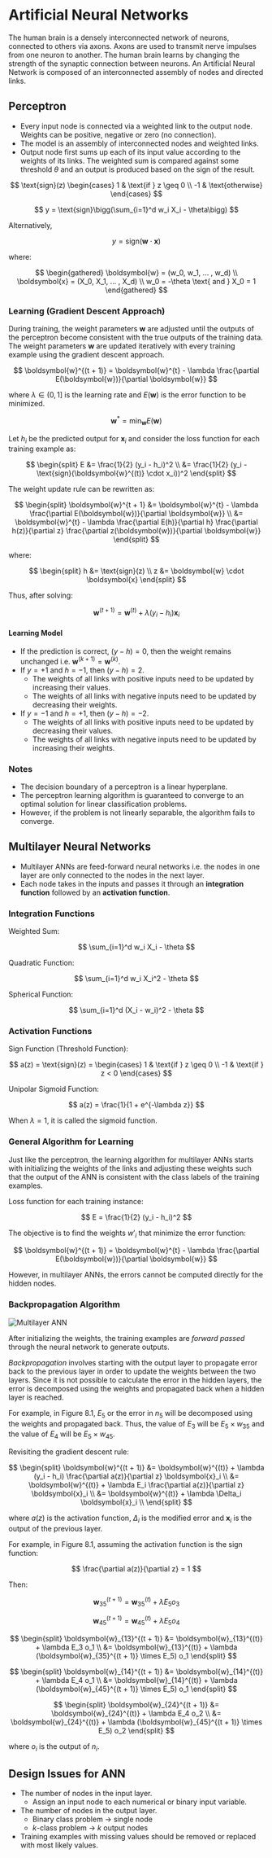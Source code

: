 # Artificial Neural Networks

The human brain is a densely interconnected network of neurons, connected to others via axons. Axons are used to transmit nerve impulses from one neuron to another. The human brain learns by changing the strength of the synaptic connection between neurons. An Artificial Neural Network is composed of an interconnected assembly of nodes and directed links.

## Perceptron

- Every input node is connected via a weighted link to the output node. Weights can be positive, negative or zero (no connection).
- The model is an assembly of interconnected nodes and weighted links.
- Output node first sums up each of its input value according to the weights of its links. The weighted sum is compared against some threshold $\theta$ and an output is produced based on the sign of the result.

$$
\text{sign}(z)
\begin{cases}
1 & \text{if } z \geq 0 \\
-1 & \text{otherwise}
\end{cases}
$$

$$
y = \text{sign}\bigg(\sum_{i=1}^d w_i X_i - \theta\bigg)
$$

Alternatively,

$$
y = \text{sign}(\boldsymbol{w} \cdot \boldsymbol{x})
$$

where:

$$
\begin{gathered}
\boldsymbol{w} = (w_0, w_1, ... , w_d) \\
\boldsymbol{x} = (X_0, X_1, ... , X_d) \\
w_0 = -\theta \text{ and } X_0 = 1
\end{gathered}
$$

### Learning (Gradient Descent Approach)

During training, the weight parameters $\boldsymbol{w}$ are adjusted until the outputs of the perceptron become consistent with the true outputs of the training data. The weight parameters $\boldsymbol{w}$ are updated iteratively with every training example using the gradient descent approach.

$$
\boldsymbol{w}^{(t + 1)} = \boldsymbol{w}^{t} - \lambda \frac{\partial E(\boldsymbol{w})}{\partial \boldsymbol{w}}
$$

where $\lambda \in (0, 1]$ is the learning rate and $E(\boldsymbol{w})$ is the error function to be minimized.

$$
\boldsymbol{w}^* = \min_{\boldsymbol{w}} E(\boldsymbol{w})
$$

Let $h_i$ be the predicted output for $\boldsymbol{x}_i$ and consider the loss function for each training example as:

$$
\begin{split}
E &= \frac{1}{2} (y_i - h_i)^2 \\
  &= \frac{1}{2} (y_i - \text{sign}(\boldsymbol{w}^{(t)} \cdot x_i))^2
\end{split}
$$

The weight update rule can be rewritten as:

$$
\begin{split}
\boldsymbol{w}^{t + 1}
&= \boldsymbol{w}^{t} - \lambda \frac{\partial E(\boldsymbol{w})}{\partial \boldsymbol{w}} \\
&= \boldsymbol{w}^{t} - \lambda \frac{\partial E(h)}{\partial h} \frac{\partial h(z)}{\partial z} \frac{\partial z(\boldsymbol{w})}{\partial \boldsymbol{w}}
\end{split}
$$

where:

$$
\begin{split}
h &= \text{sign}(z) \\
z &= \boldsymbol{w} \cdot \boldsymbol{x}
\end{split}
$$

Thus, after solving:

$$
\boldsymbol{w}^{(t + 1)} = \boldsymbol{w}^{(t)} + \lambda (y_i - h_i) \boldsymbol{x}_i
$$

#### Learning Model

- If the prediction is correct, $(y - h) = 0$, then the weight remains unchanged i.e. $\boldsymbol{w}^{(k + 1)} = \boldsymbol{w}^{(k)}$.
- If $y = +1$ and $h = -1$, then $(y - h) = 2$.
    - The weights of all links with positive inputs need to be updated by increasing their values.
    - The weights of all links with negative inputs need to be updated by decreasing their weights.
- If $y = -1$ and $h = +1$, then $(y - h) = -2$.
    - The weights of all links with positive inputs need to be updated by decreasing their values.
    - The weights of all links with negative inputs need to be updated by increasing their weights.

### Notes

- The decision boundary of a perceptron is a linear hyperplane.
- The perceptron learning algorithm is guaranteed to converge to an optimal solution for linear classification problems.
- However, if the problem is not linearly separable, the algorithm fails to converge.

## Multilayer Neural Networks

- Multilayer ANNs are feed-forward neural networks i.e. the nodes in one layer are only connected to the nodes in the next layer.
- Each node takes in the inputs and passes it through an **integration function** followed by an **activation function**.

### Integration Functions

Weighted Sum:

$$
\sum_{i=1}^d w_i X_i - \theta
$$

Quadratic Function:

$$
\sum_{i=1}^d w_i X_i^2 - \theta
$$

Spherical Function:

$$
\sum_{i=1}^d (X_i - w_i)^2 - \theta
$$

### Activation Functions

Sign Function (Threshold Function):

$$
a(z) = \text{sign}(z) =
\begin{cases}
1 & \text{if } z \geq 0 \\
-1 & \text{if } z < 0
\end{cases}
$$

Unipolar Sigmoid Function:

$$
a(z) = \frac{1}{1 + e^{-\lambda z}}
$$

When $\lambda = 1$, it is called the sigmoid function.

### General Algorithm for Learning

Just like the perceptron, the learning algorithm for multilayer ANNs starts with initializing the weights of the links and adjusting these weights such that the output of the ANN is consistent with the class labels of the training examples.

Loss function for each training instance:

$$
E = \frac{1}{2} (y_i - h_i)^2
$$

The objective is to find the weights ${w'}_i$ that minimize the error function:

$$
\boldsymbol{w}^{(t + 1)} = \boldsymbol{w}^{t} - \lambda \frac{\partial E(\boldsymbol{w})}{\partial \boldsymbol{w}}
$$

However, in multilayer ANNs, the errors cannot be computed directly for the hidden nodes.

### Backpropagation Algorithm

![Multilayer ANN](img/Multilayer%20ANN.png)

After initializing the weights, the training examples are *forward passed* through the neural network to generate outputs.

*Backpropagation* involves starting with the output layer to propagate error back to the previous layer in order to update the weights between the two layers. Since it is not possible to calculate the error in the hidden layers, the error is decomposed using the weights and propagated back when a hidden layer is reached.

For example, in Figure 8.1, $E_5$ or the error in $n_5$ will be decomposed using the weights and propagated back. Thus, the value of $E_3$ will be $E_5 \times w_35$ and the value of $E_4$ will be $E_5 \times w_45$.

Revisiting the gradient descent rule:

$$
\begin{split}
\boldsymbol{w}^{(t + 1)}
&= \boldsymbol{w}^{(t)} + \lambda (y_i - h_i) \frac{\partial a(z)}{\partial z} \boldsymbol{x}_i \\
&= \boldsymbol{w}^{(t)} + \lambda E_i \frac{\partial a(z)}{\partial z} \boldsymbol{x}_i \\
&= \boldsymbol{w}^{(t)} + \lambda \Delta_i \boldsymbol{x}_i \\
\end{split}
$$

where $a(z)$ is the activation function, $\Delta_i$ is the modified error and $\boldsymbol{x}_i$ is the output of the previous layer.

For example, in Figure 8.1, assuming the activation function is the sign function:

$$
\frac{\partial a(z)}{\partial z} = 1
$$

Then:

$$
\boldsymbol{w}_{35}^{(t + 1)} = \boldsymbol{w}_{35}^{(t)} + \lambda E_5 o_3
$$

$$
\boldsymbol{w}_{45}^{(t + 1)} = \boldsymbol{w}_{45}^{(t)} + \lambda E_5 o_4
$$

$$
\begin{split}
\boldsymbol{w}_{13}^{(t + 1)} &= \boldsymbol{w}_{13}^{(t)} + \lambda E_3 o_1 \\
                              &= \boldsymbol{w}_{13}^{(t)} + \lambda (\boldsymbol{w}_{35}^{(t + 1)} \times E_5) o_1
\end{split}
$$

$$
\begin{split}
\boldsymbol{w}_{14}^{(t + 1)} &= \boldsymbol{w}_{14}^{(t)} + \lambda E_4 o_1 \\
                              &= \boldsymbol{w}_{14}^{(t)} + \lambda (\boldsymbol{w}_{45}^{(t + 1)} \times E_5) o_1
\end{split}
$$

$$
\begin{split}
\boldsymbol{w}_{24}^{(t + 1)} &= \boldsymbol{w}_{24}^{(t)} + \lambda E_4 o_2 \\
                              &= \boldsymbol{w}_{24}^{(t)} + \lambda (\boldsymbol{w}_{45}^{(t + 1)} \times E_5) o_2
\end{split}
$$

where $o_i$ is the output of $n_i$.

## Design Issues for ANN

- The number of nodes in the input layer.
    - Assign an input node to each numerical or binary input variable.
- The number of nodes in the output layer.
    - Binary class problem → single node
    - $k$-class problem → $k$ output nodes
- Training examples with missing values should be removed or replaced with most likely values.
